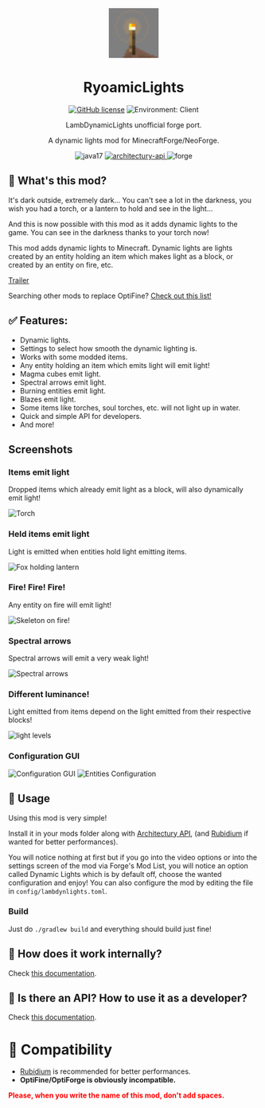 <center><div align="center">

<img height="100" src="src/main/resources/icon.png" width="100"/>

# RyoamicLights

[![GitHub license](https://img.shields.io/github/license/LambdAurora/LambDynamicLights?style=flat-square)](https://raw.githubusercontent.com/LambdAurora/LambDynamicLights/1.19/LICENSE)
![Environment: Client](https://img.shields.io/badge/environment-client-1976d2?style=flat-square)

LambDynamicLights unofficial forge port.

A dynamic lights mod for MinecraftForge/NeoForge.

<img alt="java17" height="56" src="https://cdn.jsdelivr.net/npm/@intergrav/devins-badges@3/assets/cozy/built-with/java17_vector.svg">

<a href="https://modrinth.com/mod/architectury-api">
<img alt="architectury-api" height="56" src="https://cdn.jsdelivr.net/npm/@intergrav/devins-badges@3/assets/cozy/requires/architectury-api_vector.svg">
</a>

<img alt="forge" height="56" src="https://cdn.jsdelivr.net/npm/@intergrav/devins-badges@3/assets/cozy/supported/forge_vector.svg">

</div></center>

## 📖 What's this mod?

It's dark outside, extremely dark...
You can't see a lot in the darkness, you wish you had a torch,
or a lantern to hold and see in the light...

And this is now possible with this mod as it adds dynamic lights to the game.
You can see in the darkness thanks to your torch now!

This mod adds dynamic lights to Minecraft. Dynamic lights are lights created by an entity holding an
item which makes light as a block, or created by an entity on fire, etc.

[Trailer](https://www.youtube.com/embed/r8r1TNG45tM?wmode=transparent)

Searching other mods to replace OptiFine? 
[Check out this list!](https://lambdaurora.dev/optifine_alternatives)

## ✅ Features:

- Dynamic lights.
- Settings to select how smooth the dynamic lighting is.
- Works with some modded items.
- Any entity holding an item which emits light will emit light!
- Magma cubes emit light.
- Spectral arrows emit light.
- Burning entities emit light.
- Blazes emit light.
- Some items like torches, soul torches, etc. will not light up in water.
- Quick and simple API for developers.
- And more!

## Screenshots

### Items emit light

Dropped items which already emit light as a block, will also dynamically emit light!

![Torch](https://media.forgecdn.net/attachments/301/21/2020-07-04_22.png)

### Held items emit light

Light is emitted when entities hold light emitting items.

![Fox holding lantern](https://media.forgecdn.net/attachments/301/22/2020-07-04_22.png)

### Fire! Fire! Fire!

Any entity on fire will emit light!

![Skeleton on fire!](https://media.forgecdn.net/attachments/301/23/2020-07-04_22.png)

### Spectral arrows

Spectral arrows will emit a very weak light!

![Spectral arrows](https://media.forgecdn.net/attachments/301/25/2020-07-04_22.png)

### Different luminance!

Light emitted from items depend on the light emitted from their respective blocks!

![light levels](https://media.forgecdn.net/attachments/301/26/2020-07-04_22.png)

### Configuration GUI

![Configuration GUI](images/settings_main.png)
![Entities Configuration](images/settings_entities.png)

## 📖 Usage

Using this mod is very simple!

Install it in your mods folder along with [Architectury API](https://modrinth.com/mod/architectury-api), (and [Rubidium](https://modrinth.com/mod/rubidium) if wanted for better performances).

You will notice nothing at first but if you go into the video options or into the settings screen of the mod via Forge's Mod List, you will notice an option called Dynamic Lights which is by default off, choose the wanted configuration and enjoy!
You can also configure the mod by editing the file in `config/lambdynlights.toml`.

### Build

Just do `./gradlew build` and everything should build just fine!

## 📖 How does it work internally?

Check [this documentation](HOW_DOES_IT_WORK.md).

## 📖 Is there an API? How to use it as a developer?

Check [this documentation](API.md).

# 📖 Compatibility

- [Rubidium](https://modrinth.com/mod/rubidium) is recommended for better performances.
- **OptiFine/OptiForge is obviously incompatible.**


**<p style="color: red">Please, when you write the name of this mod, don't add spaces.</p>**
